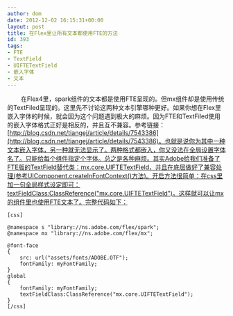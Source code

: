```yaml
---
author: dom
date: 2012-12-02 16:15:31+00:00
layout: post
title: 在Flex里让所有文本都使用FTE的方法
id: 393
tags:
- FTE
- TextField
- UIFTETextField
- 嵌入字体
- 文本
---
```


        在Flex4里，spark组件的文本都是使用FTE呈现的。但mx组件却是使用传统的TextFiled呈现的。这里先不讨论这两种文本引擎哪种更好。如果你想在Flex里嵌入字体的时候，就会因为这个问题遇到极大的麻烦。因为FTE和TextFiled使用的嵌入字体格式正好是相反的，并且互不兼容。参考链接：[http://blog.csdn.net/tiangej/article/details/7543386](http://blog.csdn.net/tiangej/article/details/7543386)。也就是说你为其中一种文本嵌入字体，另一种就无法显示了。两种格式都嵌入，你又没法在全局设置字体名了。只能给每个组件指定个字体。总之是各种麻烦。其实Adobe给我们准备了FTE版的TextField替代类：mx.core.UIFTETextField，并且在底层做好了兼容处理(参考UIComponent.createInFontContext()方法)。开启方法很简单：在css里加一句全局样式设定即可：textFieldClass:ClassReference("mx.core.UIFTETextField")。这样就可以让mx的组件里也使用FTE文本了。完整代码如下：

    
    [css]
    
    @namespace s "library://ns.adobe.com/flex/spark";
    @namespace mx "library://ns.adobe.com/flex/mx";
    
    @font-face 
    { 
    	src: url("assets/fonts/ADOBE.OTF"); 
    	fontFamily: myFontFamily; 
    }  
    global
    {
    	fontFamily: myFontFamily;
    	textFieldClass:ClassReference("mx.core.UIFTETextField");
    }
    [/css]
